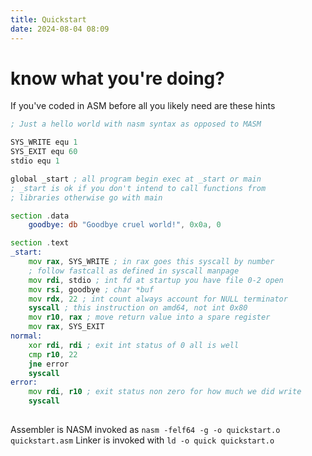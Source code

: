 ```yaml
---
title: Quickstart
date: 2024-08-04 08:09
---
```


# know what you're doing?

If you've coded in ASM before all you likely need are these hints

```asm
; Just a hello world with nasm syntax as opposed to MASM

SYS_WRITE equ 1
SYS_EXIT equ 60
stdio equ 1

global _start ; all program begin exec at _start or main
; _start is ok if you don't intend to call functions from 
; libraries otherwise go with main

section .data
	goodbye: db "Goodbye cruel world!", 0x0a, 0

section .text
_start:
	mov rax, SYS_WRITE ; in rax goes this syscall by number
	; follow fastcall as defined in syscall manpage
	mov rdi, stdio ; int fd at startup you have file 0-2 open
	mov rsi, goodbye ; char *buf
	mov rdx, 22 ; int count always account for NULL terminator
	syscall ; this instruction on amd64, not int 0x80
	mov r10, rax ; move return value into a spare register
	mov rax, SYS_EXIT 
normal: 
	xor rdi, rdi ; exit int status of 0 all is well
	cmp r10, 22
	jne error
	syscall
error:
	mov rdi, r10 ; exit status non zero for how much we did write
	syscall
	 

```

Assembler is NASM invoked as `nasm -felf64 -g -o quickstart.o quickstart.asm`
Linker is invoked with `ld -o quick quickstart.o`